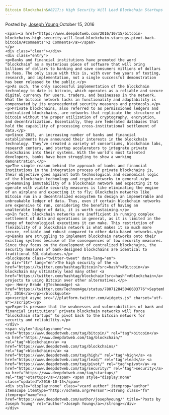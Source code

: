 ```yaml
---
Bitcoin Blockchain&#8217;s High Security Will Lead Blockchain Startups to Pivot Back to Bitcoin
---
```

<article class="post-listing post-15831 post type-post status-publish format-standard has-post-thumbnail hentry  tag-bitcoin tag-blockchain tag-blockchains tag-high tag-lead tag-pivot tag-security tag-startups">
    <div class="post-inner">
        <span>Posted by: <a href="https://www.deepdotweb.com/author/josephyoung/" title="">Joseph Young </a></span>
    <span>October 15, 2016</span>
    
    <span><a href="https://www.deepdotweb.com/2016/10/15/bitcoin-blockchains-high-security-will-lead-blockchain-startups-pivot-back-bitcoin/#comments">2 Comments</a></span>
    </p>
    <div class="clear"></div>
    <div class="entry">
    <p>Banks and financial institutions have promoted the word “blockchain” as a mysterious piece of software that will bring billions of dollars to banking and save consumers millions of dollars in fees. The only issue with this is, with over two years of testing, research, and implementation, not a single successful demonstration has been released to the public.</p>
    <p>As such, the only successful implementation of the blockchain technology to date is bitcoin, which operates as a reliable and secure digital currency for users, traders, and businesses in the network. What the bitcoin network lacks in functionality and adaptability is compensated by its unprecedented security measures and protocols.</p>
    <p>Private blockchains, also referred to as permissioned ledgers and centralized blockchains, are networks that replicate the structure of bitcoin without the proper utilization of cryptography, encryption, and decentralization. Essentially, they are federated databases that hold the capability of processing cross-institutional settlement of data.</p>
    <p>Since 2015, an increasing number of banks and financial establishments have announced their interests in the blockchain technology. They’ve created a variety of consortiums, blockchain labs, research centers, and startup accelerators to integrate private blockchains into their systems. With the world’s most talented developers, banks have been struggling to show a working demonstration.</p>
    <p>The simple reason behind the approach of banks and financial institutions in the integration process of private blockchains is, their objective goes against both technological and economical logic of the blockchain technology and crypto-networks in general.</p>
    <p>Removing immutability of a blockchain network and expecting it to operate with viable security measures is like eliminating the engine of an airplane and expecting it to fly; Blockchain networks like Bitcoin run in a decentralized ecosystem to design an impenetrable and unbreakable ledger of data. Thus, even if certain blockchain networks are expensive to run, considering the benefits of having an unalterable ledger of data, it is worth sustaining.</p>
    <p>In fact, blockchain networks are inefficient in running complex settlement of data and operations in general, as it is limited in the range of technological executions it can make. This restriction of flexibility of a blockchain network is what makes it so much more secure, reliable and robust compared to other data-based networks.</p>
    <p>Banks are struggling to implement blockchain networks onto their existing systems because of the consequences of low security measures. Since they focus on the development of centralized blockchains, the security measures of bank-designed blockchains are identical to traditional SQL databases.</p>
    <blockquote class="twitter-tweet" data-lang="en">
    <p dir="ltr" lang="en">The high security of the <a href="https://twitter.com/hashtag/Bitcoin?src=hash">#Bitcoin</a> blockchain may ultimately lead many other <a href="https://twitter.com/hashtag/blockchain?src=hash">#blockchain</a> projects to using Bitcoin over other alternatives.</p>
    <p>— Henry Brade (@Technom4ge) <a href="https://twitter.com/Technom4ge/status/780712845046603776">September 27, 2016</a></p></blockquote>
    <p><script async src="//platform.twitter.com/widgets.js" charset="utf-8"></script></p>
    <p>Experts presume that the weaknesses and vulnerabilities of bank and financial institutions’ private blockchain networks will force “blockchain startups” to pivot back to the bitcoin network for security and reliability.</p>
    </div>
    <span style="display:none"><a href="https://www.deepdotweb.com/tag/bitcoin/" rel="tag">bitcoin</a> <a href="https://www.deepdotweb.com/tag/blockchain/" rel="tag">blockchain</a> <a href="https://www.deepdotweb.com/tag/blockchains/" rel="tag">blockchains</a> <a href="https://www.deepdotweb.com/tag/high/" rel="tag">high</a> <a href="https://www.deepdotweb.com/tag/lead/" rel="tag">lead</a> <a href="https://www.deepdotweb.com/tag/pivot/" rel="tag">pivot</a> <a href="https://www.deepdotweb.com/tag/security/" rel="tag">security</a> <a href="https://www.deepdotweb.com/tag/startups/" rel="tag">startups</a></span> <span style="display:none" class="updated">2016-10-15</span>
    <div style="display:none" class="vcard author" itemprop="author" itemscope itemtype="http://schema.org/Person"><strong class="fn" itemprop="name"><a href="https://www.deepdotweb.com/author/josephyoung/" title="Posts by Joseph Young" rel="author">Joseph Young</a></strong></div>
    </div>
</article>

